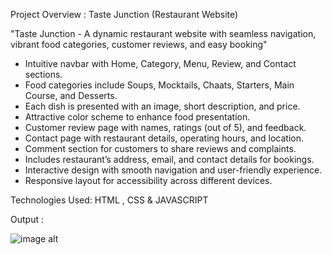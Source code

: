 Project Overview : Taste Junction (Restaurant Website)

"Taste Junction - A dynamic restaurant website with seamless navigation, vibrant food categories, customer reviews, and easy booking"


* Intuitive navbar with Home, Category, Menu, Review, and Contact sections.
* Food categories include Soups, Mocktails, Chaats, Starters, Main Course, and Desserts.
* Each dish is presented with an image, short description, and price.
* Attractive color scheme to enhance food presentation.
* Customer review page with names, ratings (out of 5), and feedback.
* Contact page with restaurant details, operating hours, and location.
* Comment section for customers to share reviews and complaints.
* Includes restaurant’s address, email, and contact details for bookings.
* Interactive design with smooth navigation and user-friendly experience.
* Responsive layout for accessibility across different devices.


Technologies Used: HTML , CSS & JAVASCRIPT 


Output : 

![image alt]()
